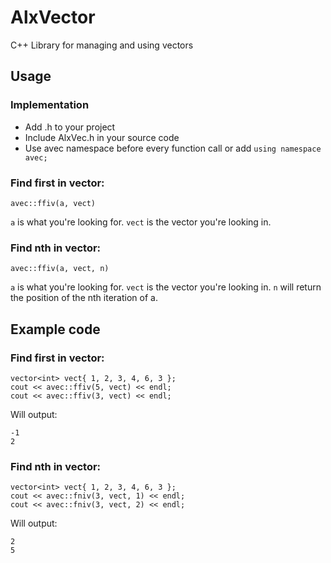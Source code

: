# AlxVector
C++ Library for managing and using vectors
## Usage
### Implementation
- Add .h to your project
- Include AlxVec.h in your source code
- Use avec namespace before every function call or add `using namespace avec;`
### Find first in vector:
    avec::ffiv(a, vect)
`a` is what you're looking for.
`vect` is the vector you're looking in.
### Find nth in vector:
    avec::ffiv(a, vect, n)
`a` is what you're looking for.
`vect` is the vector you're looking in.
`n` will return the position of the nth iteration of a.
## Example code
### Find first in vector:
    vector<int> vect{ 1, 2, 3, 4, 6, 3 };
    cout << avec::ffiv(5, vect) << endl;
    cout << avec::ffiv(3, vect) << endl;
Will output:

    -1
    2
### Find nth in vector:

    vector<int> vect{ 1, 2, 3, 4, 6, 3 };
    cout << avec::fniv(3, vect, 1) << endl;
    cout << avec::fniv(3, vect, 2) << endl;
Will output:
  
    2
    5
	
